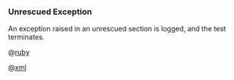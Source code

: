 ### Unrescued Exception

An exception raised in an unrescued section is logged, and the test terminates.

@[ruby](example.rb)

@[xml](log.xml)
